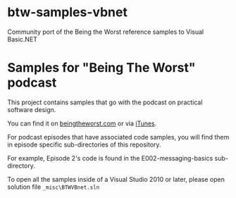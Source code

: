 btw-samples-vbnet
=================

Community port of the Being the Worst reference samples to Visual Basic.NET


Samples for "Being The Worst" podcast
============================================

This project contains samples that go with the podcast on practical software design. 

You can find it on [beingtheworst.com](http://beingtheworst.com)
or via [iTunes](http://itunes.apple.com/us/podcast/being-the-worst/id554597082).

For podcast episodes that have associated code samples, you will find them in episode specific sub-directories of this repository.

For example, Episode 2's code is found in the E002-messaging-basics sub-directory.

To open all the samples inside of a Visual Studio 2010 or later, please open solution file `_misc\BTWVBnet.sln`

